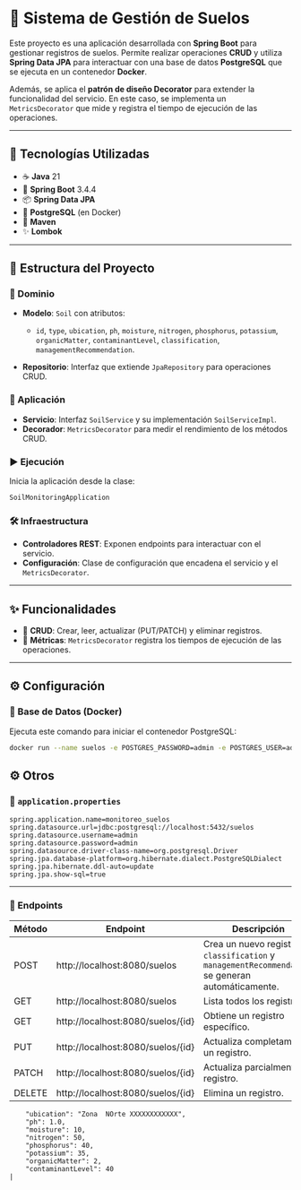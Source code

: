 # 🌱 Sistema de Gestión de Suelos

Este proyecto es una aplicación desarrollada con **Spring Boot** para gestionar registros de suelos. Permite realizar operaciones **CRUD** y utiliza **Spring Data JPA** para interactuar con una base de datos **PostgreSQL** que se ejecuta en un contenedor **Docker**.

Además, se aplica el **patrón de diseño Decorator** para extender la funcionalidad del servicio. En este caso, se implementa un `MetricsDecorator` que mide y registra el tiempo de ejecución de las operaciones.

---

## 🚀 Tecnologías Utilizadas

- ☕ **Java** 21  
- 🌱 **Spring Boot** 3.4.4
- 📦 **Spring Data JPA**  
- 🐘 **PostgreSQL** (en Docker)  
- 🧰 **Maven**  
- ✨ **Lombok**

---

## 🧱 Estructura del Proyecto

### 🧬 Dominio

- **Modelo**: `Soil` con atributos:
  - `id`, `type`, `ubication`, `ph`, `moisture`, `nitrogen`, `phosphorus`, `potassium`, `organicMatter`, `contaminantLevel`, `classification`, `managementRecommendation`.

- **Repositorio**: Interfaz que extiende `JpaRepository` para operaciones CRUD.

### 🧠 Aplicación

- **Servicio**: Interfaz `SoilService` y su implementación `SoilServiceImpl`.
- **Decorador**: `MetricsDecorator` para medir el rendimiento de los métodos CRUD.

### ▶️ Ejecución

Inicia la aplicación desde la clase:

```java
SoilMonitoringApplication
```

### 🛠️ Infraestructura

- **Controladores REST**: Exponen endpoints para interactuar con el servicio.
- **Configuración**: Clase de configuración que encadena el servicio y el `MetricsDecorator`.

---

## ✨ Funcionalidades

- 🔹 **CRUD**: Crear, leer, actualizar (PUT/PATCH) y eliminar registros.
- 🔹 **Métricas**: `MetricsDecorator` registra los tiempos de ejecución de las operaciones.

---

## ⚙️ Configuración

### 🐳 Base de Datos (Docker)

Ejecuta este comando para iniciar el contenedor PostgreSQL:

```bash
docker run --name suelos -e POSTGRES_PASSWORD=admin -e POSTGRES_USER=admin -e POSTGRES_DB=suelos -p 5432:5432 -d postgres

```
## ⚙️ Otros

### 🔧 `application.properties`

```properties
spring.application.name=monitoreo_suelos
spring.datasource.url=jdbc:postgresql://localhost:5432/suelos
spring.datasource.username=admin
spring.datasource.password=admin
spring.datasource.driver-class-name=org.postgresql.Driver
spring.jpa.database-platform=org.hibernate.dialect.PostgreSQLDialect
spring.jpa.hibernate.ddl-auto=update
spring.jpa.show-sql=true

```
---

### 📡 Endpoints

| Método | Endpoint        | Descripción                                                                 |
|--------|------------------|-----------------------------------------------------------------------------|
| POST   |  http://localhost:8080/suelos         | Crea un nuevo registro. `classification` y `managementRecommendation` se generan automáticamente. |
| GET    |  http://localhost:8080/suelos         | Lista todos los registros.                                                 |
| GET    |  http://localhost:8080/suelos/{id}    | Obtiene un registro específico.                                            |
| PUT    |  http://localhost:8080/suelos/{id}    | Actualiza completamente un registro.                                       |
| PATCH  |  http://localhost:8080/suelos/{id}    | Actualiza parcialmente un registro.                                        |
| DELETE |  http://localhost:8080/suelos/{id}    | Elimina un registro.                                                       |

```Atributos a modificar:
    "ubication": "Zona  NOrte XXXXXXXXXXXX",
    "ph": 1.0,
    "moisture": 10,
    "nitrogen": 50,
    "phosphorus": 40,
    "potassium": 35,
    "organicMatter": 2,
    "contaminantLevel": 40                                             |




